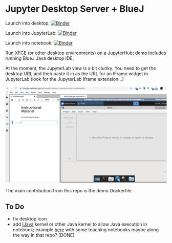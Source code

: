 # Jupyter Desktop Server + BlueJ

Launch into desktop: [![Binder](https://mybinder.org/badge_logo.svg)](https://mybinder.org/v2/gh/ouseful-demos/jupyter-desktop-server/bluej?urlpath=desktop)

Launch into JupyterLab: [![Binder](https://mybinder.org/badge_logo.svg)](https://mybinder.org/v2/gh/ouseful-demos/jupyter-desktop-server/bluej?urlpath=lab)

Launch into notebook: [![Binder](https://mybinder.org/badge_logo.svg)](https://mybinder.org/v2/gh/ouseful-demos/jupyter-desktop-server/bluej)


Run XFCE (or other desktop environments) on a JupyterHub; demo includes running BlueJ Java desktop IDE.

At the moment, the JupyterLab view is a bit clunky. You need to get the desktop URL and then paste it in as the URL for an IFrame widget in JupyterLab (look for the JupyterLab Iframe extension...)

![](.images/blueJ_demo.png)

The main contribution from this repo is the demo Dockerfile.

## To Do

- fix desktop icon
- add [IJava](https://github.com/SpencerPark/IJava) kernel or other Java kernel to allow Java execution in notebook; example [here](https://github.com/ntartania/INF1563_Notebooks/blob/master/Dockerfile) with some teaching notebooks maybe along the way in that repo? [DONE]
